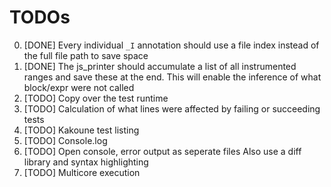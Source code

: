 # TODOs

0. [DONE] Every individual `_I` annotation should use a file index instead of the full file path to save space
1. [DONE] The js_printer should accumulate a list of all instrumented ranges and save these at the end.
    This will enable the inference of what block/expr were not called
2. [TODO] Copy over the test runtime
3. [TODO] Calculation of what lines were affected by failing or succeeding tests
4. [TODO] Kakoune test listing
5. [TODO] Console.log
6. [TODO] Open console, error output as seperate files
    Also use a diff library and syntax highlighting
7. [TODO] Multicore execution
